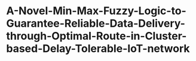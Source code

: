 # A-Novel-Min-Max-Fuzzy-Logic-to-Guarantee-Reliable-Data-Delivery-through-Optimal-Route-in-Cluster-based-Delay-Tolerable-IoT-network
 
